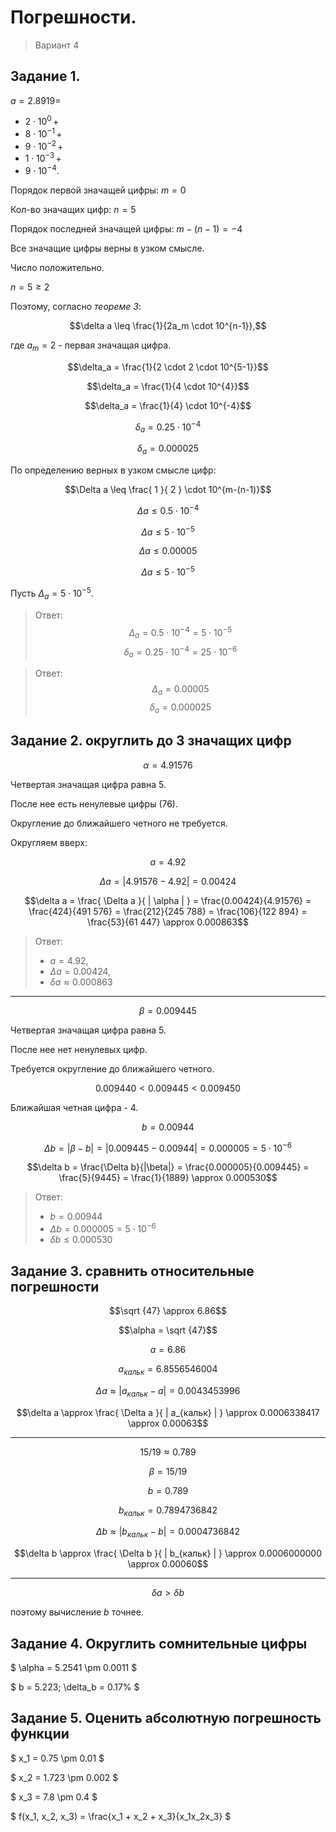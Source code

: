 Погрешности.
===

> Вариант 4

Задание 1.
---


$a = 2.8919 =$

- $2 \cdot 10^0\,+$
- $8 \cdot 10^{-1}\,+$
- $9 \cdot 10^{-2}\,+$
- $1 \cdot 10^{-3}\,+$
- $9 \cdot 10^{-4}$.

Порядок первой значащей цифры: $m = 0$

Кол-во значащих цифр: $n=5$

Порядок последней значащей цифры: $m - (n - 1) = -4$

Все значащие цифры верны в узком смысле.

Число положительно.

$n = 5 \geq 2$

Поэтому, согласно _теореме 3_:

$$\delta a \leq \frac{1}{2a_m \cdot 10^{n-1}},$$

где $a_m = 2$ - первая значащая цифра.

$$\delta_a = \frac{1}{2 \cdot 2 \cdot 10^{5-1}}$$

$$\delta_a = \frac{1}{4 \cdot 10^{4}}$$

$$\delta_a = \frac{1}{4} \cdot 10^{-4}$$

$$\delta_a = 0.25 \cdot 10^{-4}$$

$$\delta_a = 0.000025$$

По определению верных в узком смысле цифр:

$$\Delta a \leq \frac{ 1 }{ 2 } \cdot 10^{m-(n-1)}$$

$$\Delta a \leq 0.5 \cdot 10^{-4}$$

$$\Delta a \leq 5 \cdot 10^{-5}$$

$$\Delta a \leq 0.00005$$

$$\Delta a \leq 5 \cdot 10^{-5}$$

Пусть $\Delta_a = 5 \cdot 10^{-5}$.

> Ответ:
> $$\Delta_a = 0.5 \cdot 10^{-4} = 5 \cdot 10^{-5}$$
> $$\delta_a = 0.25 \cdot 10^{-4} = 25 \cdot 10^{-6}$$

> Ответ:
> $$\Delta_a = 0.00005$$
> $$\delta_a = 0.000025$$

Задание 2. округлить до 3 значащих цифр
---

$$\alpha = 4.91576$$

Четвертая значащая цифра равна 5.

<!-- 576 строго больше 500. -->

После нее есть ненулевые цифры (76).

Округление до ближайшего четного не требуется.

Округляем вверх:

$$a = 4.92$$

$$\Delta a = | 4.91576 - 4.92 | = 0.00424$$

```math
\delta a =
\frac{ \Delta a }{ | \alpha | } =
\frac{0.00424}{4.91576} = 
\frac{424}{491 576} = 
\frac{212}{245 788} = 
\frac{106}{122 894} = 
\frac{53}{61 447} \approx
0.000863
```

> Ответ:
> - $a = 4.92$,
> - $\Delta a = 0.00424$,
> - $\delta a \approx 0.000863$

---

$$\beta = 0.009445$$

Четвертая значащая цифра равна 5.

После нее нет ненулевых цифр.

Требуется округление до ближайшего четного.

$$0.009440 < 0.009445 < 0.009450$$

Ближайшая четная цифра - 4.

<!-- // 5 = 5; ближайшее четное - 4 -->

$$b = 0.00944$$

```math
\Delta b =
| \beta - b | =
| 0.009445 - 0.00944 | =
0.000005 =
5 \cdot 10 ^{-6}
```

```math
\delta b =
\frac{\Delta b}{|\beta|} =
\frac{0.000005}{0.009445} =
\frac{5}{9445} =
\frac{1}{1889} \approx
0.000530
```

> Ответ:
> - $b = 0.00944$
> - $\Delta b = 0.000005 = 5 \cdot 10 ^{-6}$
> - $\delta b \leq 0.000530$

Задание 3. сравнить относительные погрешности
---

$$\sqrt {47} \approx 6.86$$

$$\alpha = \sqrt {47}$$

$$a = 6.86$$

<!-- $$a_{кальк} = 6.8556546004010441249358714490848$$ -->
$$a_{кальк} = 6.8556546004$$

<!--
$$\Delta a \approx | a_{кальк} - a | = 0.00434539959895587506412855091515$$
-->
$$\Delta a \approx | a_{кальк} - a | = 0.0043453996$$

```math
\delta a \approx \frac{ \Delta a }{ | a_{кальк} | } \approx 0.0006338417
\approx 0.00063
```

<!-- 3 верные цифры в узком смысле -->

---

$$15 / 19 \approx 0.789$$

$$\beta = 15/19$$

$$b=0.789$$

$$b_{кальк} = 0.7894736842$$

$$\Delta b \approx | b_{кальк} - b | = 0.0004736842$$

<!-- 0.0004736842 / 0.7894736842 -->

```math
\delta b \approx \frac{ \Delta b }{ | b_{кальк} | } \approx 0.0006000000
\approx 0.00060
```

<!-- 6e-4 * 0.7894736842 -->

---

$$\delta a > \delta b$$

поэтому вычисление $b$ точнее.

Задание 4. Округлить сомнительные цифры
---

$ \alpha = 5.2541 \pm 0.0011 $

$ b = 5.223; \delta_b = 0.17\% $

Задание 5. Оценить абсолютную погрешность функции
---

$ x_1 = 0.75 \pm 0.01 $

$ x_2 = 1.723 \pm 0.002 $

$ x_3 = 7.8 \pm 0.4 $

$ f(x_1, x_2, x_3) = \frac{x_1 + x_2 + x_3}{x_1x_2x_3} $